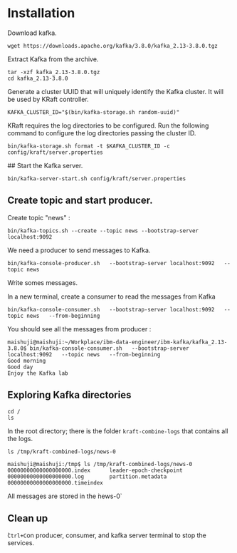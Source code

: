 # Installation

Download kafka.
```shell
wget https://downloads.apache.org/kafka/3.8.0/kafka_2.13-3.8.0.tgz
```

Extract Kafka from the archive.
```shell
tar -xzf kafka_2.13-3.8.0.tgz
cd kafka_2.13-3.8.0
```

Generate a cluster UUID that will uniquely identify the Kafka cluster. It will be used by KRaft controller.
```shell
KAFKA_CLUSTER_ID="$(bin/kafka-storage.sh random-uuid)"
```

KRaft requires the log directories to be configured. Run the following command to configure the log directories passing the cluster ID.
```shell
bin/kafka-storage.sh format -t $KAFKA_CLUSTER_ID -c config/kraft/server.properties
```

## Start the Kafka server.

```shell
bin/kafka-server-start.sh config/kraft/server.properties
```

## Create topic and start producer.

Create topic "news" :
```shell
bin/kafka-topics.sh --create --topic news --bootstrap-server localhost:9092
```

We need a producer  to send messages to Kafka.
```shell
bin/kafka-console-producer.sh   --bootstrap-server localhost:9092   --topic news
```
Write somes messages.

In a new terminal, create a consumer to read the messages from Kafka
```shell
bin/kafka-console-consumer.sh   --bootstrap-server localhost:9092   --topic news   --from-beginning
```


You should see all the messages from producer :

```text
maishuji@maishuji:~/Workplace/ibm-data-engineer/ibm-kafka/kafka_2.13-3.8.0$ bin/kafka-console-consumer.sh   --bootstrap-server localhost:9092   --topic news   --from-beginning
Good morning
Good day
Enjoy the Kafka lab
```

## Exploring Kafka directories
```shell
cd /
ls
```
In the root directory; there is the folder `kraft-combine-logs` that contains all the logs.

```shell
ls /tmp/kraft-combined-logs/news-0
```

```text
maishuji@maishuji:/tmp$ ls /tmp/kraft-combined-logs/news-0
00000000000000000000.index      leader-epoch-checkpoint
00000000000000000000.log        partition.metadata
00000000000000000000.timeindex
```

All messages are stored in the ̀news-0`

## Clean up
̀`Ctrl+C`on producer, consumer, and kafka server terminal to stop the services.